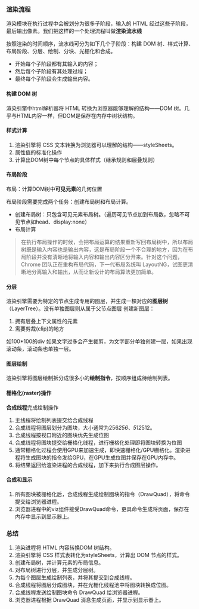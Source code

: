 ### 渲染流程
渲染模块在执行过程中会被划分为很多子阶段，输入的 HTML 经过这些子阶段，最后输出像素。我们把这样的一个处理流程叫做**渲染流水线**

按照渲染的时间顺序，流水线可分为如下几个子阶段：构建 DOM 树、样式计算、布局阶段、分层、绘制、分块、光栅化和合成。
- 开始每个子阶段都有其输入的内容；
- 然后每个子阶段有其处理过程；
- 最终每个子阶段会生成输出内容。

#### 构建 DOM 树
渲染引擎中html解析器将 HTML 转换为浏览器能够理解的结构——DOM 树。几乎与HTML内容一样，但DOM是保存在内存中树状结构。

#### 样式计算
1. 渲染引擎将 CSS 文本转换为浏览器可以理解的结构——styleSheets。
2. 属性值的标准化操作
3. 计算出DOM树中每个节点的具体样式（继承规则和层叠规则）


#### 布局阶段
布局：计算DOM树中**可见元素**的几何位置

布局阶段需要完成两个任务：创建布局树和布局计算。
- 创建布局树：只包含可见元素布局树。（遍历可见节点加到布局数，忽略不可见节点如head、display:none）
- 布局计算

> 在执行布局操作的时候，会把布局运算的结果重新写回布局树中，所以布局树既是输入内容也是输出内容，这是布局阶段一个不合理的地方，因为在布局阶段并没有清晰地将输入内容和输出内容区分开来。针对这个问题，Chrome 团队正在重构布局代码，下一代布局系统叫 LayoutNG，试图更清晰地分离输入和输出，从而让新设计的布局算法更加简单。

#### 分层
渲染引擎需要为特定的节点生成专用的图层，并生成一棵对应的**图层树**（LayerTree）。没有单独图层则从属于父节点图层
创建新图层：
1. 拥有层叠上下文属性的元素
2. 需要剪裁(clip)的地方

如100*100的div 如果文字过多会产生裁剪，为文字部分单独创建一层，如果出现滚动条，滚动条也单独一层。

#### 图层绘制
渲染引擎将图层绘制拆分成很多小的**绘制指令**，按顺序组成待绘制列表。

#### 栅格化(raster)操作
**合成线程**完成绘制操作

1. 主线程将绘制列表提交给合成线程
2. 合成线程将图层划分为图块，大小通常为256*256、512*512。
3. 合成线程按视口附近的图块优先生成位图
4. 合成线程将图块提交给栅格化线程，进行栅格化处理即将图块转换为位图
5. 通常栅格化过程会使用GPU来加速生成，即快速栅格化/GPU栅格化。渲染进程将生成图块的指令发给GPU，在GPU生成位图并保存在GPU内存中。
6. 将结果返回给渲染进程的合成线程，加下来执行合成图层操作。


#### 合成和显示
1. 所有图块被栅格化后，合成线程生成绘制图块的指令（DrawQuad），将命令提交给浏览器进程。
2. 浏览器进程中的viz组件接受DrawQuad命令，更具命令生成将页面，保存在内存中显示到显示器上。


### 总结
1. 渲染进程将 HTML 内容转换DOM 树结构。
2. 渲染引擎将 CSS 样式表转化为styleSheets，计算出 DOM 节点的样式。
3. 创建布局树，并计算元素的布局信息。
4. 对布局树进行分层，并生成分层树。
5. 为每个图层生成绘制列表，并将其提交到合成线程。
6. 合成线程将图层分成图块，并在光栅化线程池中将图块转换成位图。
7. 合成线程发送绘制图块命令 DrawQuad 给浏览器进程。
8. 浏览器进程根据 DrawQuad 消息生成页面，并显示到显示器上。